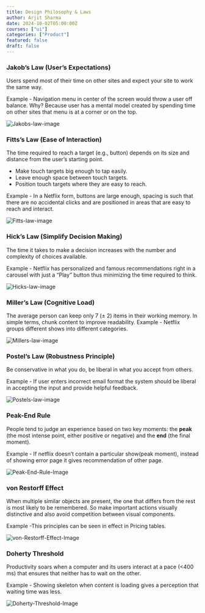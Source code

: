 ```yaml
---
title: Design Philosophy & Laws
author: Arjit Sharma
date: 2024-10-02T05:00:00Z
courses: ["ui"]
categories: ["Product"]
featured: false
draft: false
---
```


### Jakob’s Law  (User’s Expectations)

Users spend most of their time on other sites and expect your site to work the same way. 

Example - Navigation menu in center of the screen would throw a user off balance. Why? Because user has a mental model created by spending time on other sites that menu is at a corner or on the top.

![Jakobs-law-image](https://res.cloudinary.com/dwa6rcttw/image/upload/v1738869226/zm333gszfssxwzypiviq.png)

### Fitts’s Law  (Ease of Interaction)

The time required to reach a target (e.g., button) depends on its size and distance from the user’s starting point.

- Make touch targets big enough to tap easily.
- Leave enough space between touch targets.
- Position touch targets where they are easy to reach.

Example - In a Netflix form, buttons are large enough, spacing is such that there are no accidental clicks and are positioned in areas that are easy to reach and interact.

![Fitts-law-image](https://res.cloudinary.com/dwa6rcttw/image/upload/v1738869226/cark7qlddq492wez1bue.png)


### Hick’s Law (Simplify Decision Making)

The time it takes to make a decision increases with the number and complexity of choices available.

Example - Netflix has personalized and famous recommendations right in a carousel with just a “Play” button thus minimizing the time required to think.


![Hicks-law-image](https://res.cloudinary.com/dwa6rcttw/image/upload/v1738869226/piftdf3kod3rrjpnczjv.png)


### Miller’s Law (Cognitive Load)

The average person can keep only 7 (± 2) items in their working memory. In simple terms, chunk content to improve readability. 
Example - Netflix groups different shows into different categories.

![Millers-law-image](https://res.cloudinary.com/dwa6rcttw/image/upload/v1738869227/cbkkbsj48yarajdhxeek.png)

### Postel’s Law (Robustness Principle)

Be conservative in what you do, be liberal in what you accept from others.

Example - If user enters incorrect email format the system should be liberal in accepting the input and provide helpful feedback. 


![Postels-law-image](https://res.cloudinary.com/dwa6rcttw/image/upload/v1738869226/k7aj5vo7woifmzrktko0.png)

### Peak-End Rule

People tend to judge an experience based on two key moments: the **peak** (the most intense point, either positive or negative) and the **end** (the final moment).

Example - If netflix doesn’t contain a particular show(peak moment), instead of showing error page it gives recommendation of other page. 

![Peak-End-Rule-Image](https://res.cloudinary.com/dwa6rcttw/image/upload/v1738869227/dxvynmccysyux9crawxd.png)

### von Restorff Effect

When multiple similar objects are present, the one that differs from the rest is most likely to be remembered. So make important actions visually distinctive and also avoid competition between visual components.

Example -This principles can be seen in effect in Pricing tables. 

![von-Restorff-Effect-Image](https://res.cloudinary.com/dwa6rcttw/image/upload/v1738869228/psloozwsgvymjsott58r.png)

### Doherty Threshold

Productivity soars when a computer and its users interact at a pace (<400 ms) that ensures that neither has to wait on the other.

Example - Showing skeleton when content is loading gives a perception that waiting time was less.

![Doherty-Threshold-Image](https://res.cloudinary.com/dwa6rcttw/image/upload/v1738869228/qr3ck2tkevmdjmitly57.png)